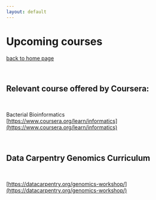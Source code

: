```yaml
---
layout: default
---
```


# Upcoming courses

[back to home page](./)

<div class="paragraph"><p><br>
</p></div>

## Relevant course offered by Coursera:

<div class="paragraph"><p><br>
</p></div>

Bacterial Bioinformatics <br>
[https://www.coursera.org/learn/informatics](https://www.coursera.org/learn/informatics)

<div class="paragraph"><p><br>
</p></div>

## Data Carpentry Genomics Curriculum

<div class="paragraph"><p><br>
</p></div>

[https://datacarpentry.org/genomics-workshop/](https://datacarpentry.org/genomics-workshop/)
